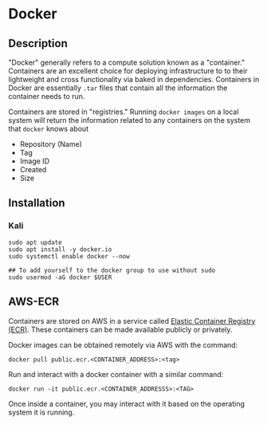 # Docker

## Description
"Docker" generally refers to a compute solution known as a "container." Containers are an excellent choice for deploying infrastructure to to their lightweight and cross functionality via baked in dependencies. Containers in Docker are essentially `.tar` files that contain all the information the container needs to run. 

Containers are stored in "registries." Running `docker images` on a local system will return the information related to any containers on the system that `docker` knows about
- Repository (Name)
- Tag
- Image ID
- Created
- Size

## Installation
### Kali
```
sudo apt update
sudo apt install -y docker.io
sudo systemctl enable docker --now

## To add yourself to the docker group to use without sudo
sudo usermod -aG docker $USER
```

## AWS-ECR

Containers are stored on AWS in a service called [Elastic Container Registry (ECR)](https://aws.amazon.com/ecr/). These containers can be made available publicly or privately. 

Docker images can be obtained remotely via AWS with the command:
```
docker pull public.ecr.<CONTAINER_ADDRESS>:<tag>
```

Run and interact with a docker container with a similar command:
```
docker run -it public.ecr.<CONTAINER_ADDRESSS>:<TAG>
```

Once inside a container, you may interact with it based on the operating system it is running. 